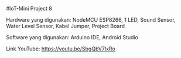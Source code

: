 #IoT-Mini Project 8

Hardware yang digunakan: NodeMCU ESP8266, 1 LED, Sound Sensor, Water Level Sensor, Kabel Jumper, Project Board

Software yang digunakan: Arduino IDE, Android Studio

Link YouTube: https://youtu.be/SbgQbV7IxRo
